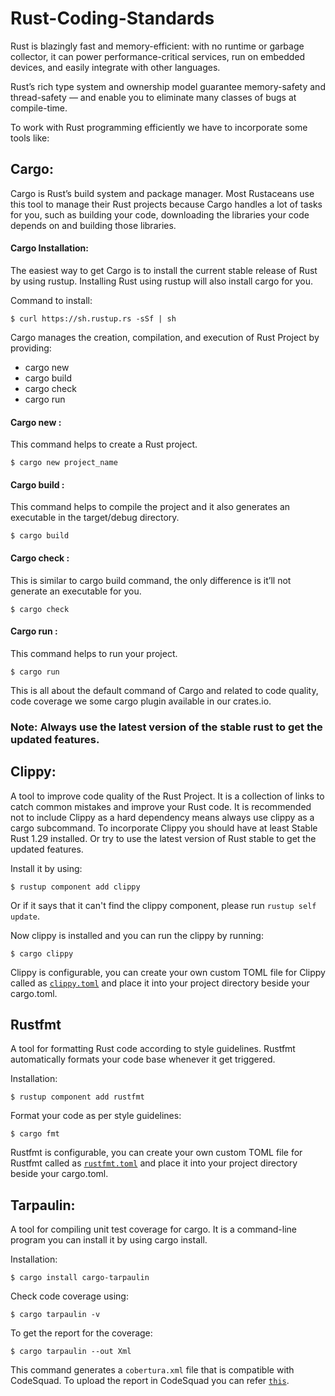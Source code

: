 # Rust-Coding-Standards
Rust is blazingly fast and memory-efficient: with no runtime or garbage collector, it can power performance-critical services, run on embedded devices, and easily integrate with other languages.

Rust’s rich type system and ownership model guarantee memory-safety and thread-safety — and enable you to eliminate many classes of bugs at compile-time.

To work with Rust programming efficiently we have to incorporate some tools like:

## Cargo:
Cargo is Rust’s build system and package manager. Most Rustaceans use this tool to manage their Rust projects because Cargo handles a lot of tasks for you, such as building your code, downloading the libraries your code depends on and building those libraries.

#### Cargo Installation:
The easiest way to get Cargo is to install the current stable release of Rust by using rustup. Installing Rust using rustup will also install cargo for you.

Command to install: 
```
$ curl https://sh.rustup.rs -sSf | sh
```

Cargo manages the creation, compilation, and execution of Rust Project by providing:
* cargo new
* cargo build 
* cargo check
* cargo run

#### Cargo new :
This command helps to create a Rust project.
```
$ cargo new project_name
```

#### Cargo build :
This command helps to compile the project and it also generates an executable in the target/debug directory.
```
$ cargo build 
```

#### Cargo check :
This is similar to cargo build command, the only difference is it’ll not generate an executable for you.
```
$ cargo check
```

#### Cargo run :
This command helps to run your project.
```
$ cargo run
```

This is all about the default command of Cargo and related to code quality, code coverage we some cargo plugin available in our crates.io.

### Note: Always use the latest version of the stable rust to get the updated features.


## Clippy:
A tool to improve code quality of the Rust Project. It is a collection of links to catch common mistakes and improve your Rust code.
It is recommended not to include Clippy as a hard dependency means always use clippy as a cargo subcommand.
To incorporate Clippy you should have at least Stable Rust 1.29  installed. Or try to use the latest version of Rust stable to get the updated features. 

Install it by using:
```
$ rustup component add clippy
```

Or if it says that it can't find the clippy component, please run `rustup self update`.

Now clippy is installed and you can run the clippy by running:
```
$ cargo clippy
```
Clippy is configurable, you can create your own custom TOML file for Clippy called as [`clippy.toml`](clippy.toml) and place it into your project directory beside your cargo.toml.


## Rustfmt
A tool for formatting Rust code according to style guidelines. Rustfmt automatically formats your code base whenever it get triggered.

Installation:
```
$ rustup component add rustfmt
```

Format your code as per style guidelines:
```
$ cargo fmt
```

Rustfmt is configurable, you can create your own custom TOML file for Rustfmt called as [`rustfmt.toml`](rustfmt.toml) and place it into your project directory beside your cargo.toml.

## Tarpaulin:
A tool for compiling unit test coverage for cargo. It is a command-line program you can install it by using cargo install.

Installation:
```
$ cargo install cargo-tarpaulin
```

Check code coverage using:
```
$ cargo tarpaulin -v 
```
To get the report for the coverage:
```
$ cargo tarpaulin --out Xml
```
This command generates a `cobertura.xml` file that is compatible with CodeSquad. To upload the report in CodeSquad you can refer [`this`](https://www.getcodesquad.com/dashboard/help). 
